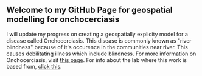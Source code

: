 ## Welcome to my GitHub Page for geospatial modelling for onchocerciasis

I will update my progress on creating a geospatially explicity model for a disease called Onchocerciasis. This disease is commonly known as "river blindness" because of it's occurence in the communities near river. This causes debilitating illness which include blindness. For more information on Onchocerciasis, visit [this page](https://www.who.int/news-room/fact-sheets/detail/onchocerciasis).
For info about the lab where this work is based from, [click this](https://nematodegenetics.wordpress.com/).
